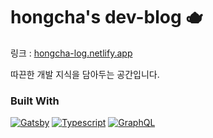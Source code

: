 # hongcha's dev-blog 🫖

링크 : [hongcha-log.netlify.app](hongcha-log.netlify.app)

따끈한 개발 지식을 담아두는 공간입니다. <br/>

### Built With

[![Gatsby][gatsby]][gatsby-url] [![Typescript][typescript]][typescript-url] [![GraphQL][graphql]][graphql-url]

[gatsby]: https://img.shields.io/badge/Gatsby-639?style=for-the-badge&logo=gatsby&logoColor=white
[gatsby-url]: https://www.gatsbyjs.com/
[typescript]: https://img.shields.io/badge/Typescript-3077C6?style=for-the-badge&logo=typescript&logoColor=white
[typescript-url]: https://www.typescriptlang.org/
[graphql]: https://img.shields.io/badge/Graphql-F6009D?style=for-the-badge&logo=Graphql&logoColor=white
[graphql-url]: https://graphql.org/
